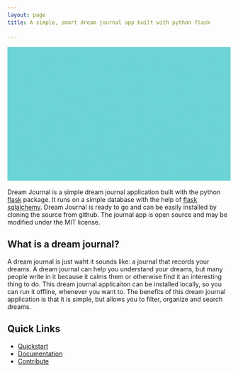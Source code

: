 ```yaml
---
layout: page
title: A simple, smart dream journal app built with python flask

---
```


![A picture of the dream journal app](assets/img/home.gif)

Dream Journal is a simple dream journal application built with the python [flask](https://flask.palletsprojects.com/) package. It runs on a simple database with the help of [flask sqlalchemy](https://flask-sqlalchemy.palletsprojects.com). Dream Journal is ready to go and can be easily installed by cloning the source from github. The journal app is open source and may be modified under the MIT license.

## What is a dream journal?
A dream journal is just waht it sounds like: a journal that records your dreams. A dream journal can help you understand your dreams, but many people write in it because it calms them or otherwise find it an interesting thing to do. This dream journal applicaiton can be installed locally, so you can run it offline, whenever you want to. The benefits of this dream journal application is that it is simple, but allows you to filter, organize and search dreams.

## Quick Links
* [Quickstart](docs/1-quickstart.html)
* [Documentation](docs)
* [Contribute](contribute)

